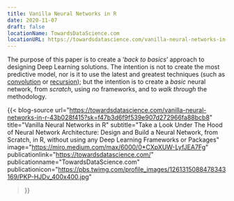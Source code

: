```yaml
---
title: Vanilla Neural Networks in R
date: 2020-11-07
draft: false
locationName: TowardsDataScience.com
locationURL: https://towardsdatascience.com/vanilla-neural-networks-in-r-43b028f415?sk=f47b3d6f9f539e907d272966fa88bcb8
---
```


The purpose of this paper is to create a ‘*back to basics*’ approach to designing Deep Learning solutions. The intention is not to create the most predictive model, nor is it to use the latest and greatest techniques (such as [convolution](https://en.wikipedia.org/wiki/Convolutional_neural_network) or [recursion](https://en.wikipedia.org/wiki/Recurrent_neural_network)); but the intention is to create a *basic* neural network, from *scratch*, using *no* frameworks, and to *walk through* the methodology.

<!-- Find a way to make people to want to click on the links. Something more catchy and want to follow -->

<!--more-->

{{< blog-source
    url="https://towardsdatascience.com/vanilla-neural-networks-in-r-43b028f415?sk=f47b3d6f9f539e907d272966fa88bcb8"
    title="Vanilla Neural Networks in R"
    subtitle="Take a Look Under The Hood of Neural Network Architecture: Design and Build a Neural Network, from Scratch, in R, without using any Deep Learning Frameworks or Packages"
    image="https://miro.medium.com/max/6000/0*CXpXUW-LyfJEA7Fg"
    publicationlink="https://towardsdatascience.com/"
    publicationname="TowardsDataScience.com"
    publicationicon="https://pbs.twimg.com/profile_images/1261315088478343169/PKP-HJDv_400x400.jpg"
>}}